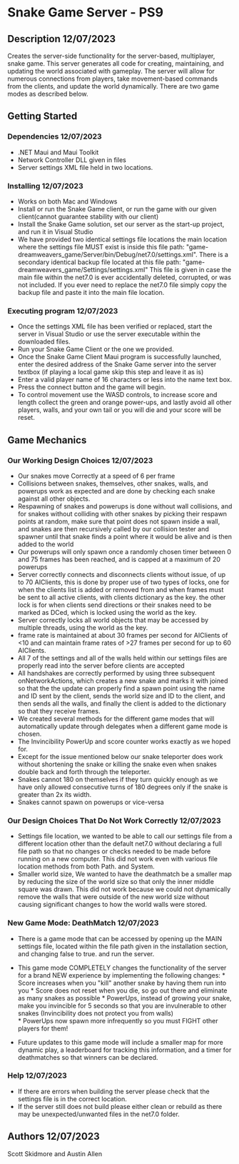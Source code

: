 # Snake Game Server - PS9

## Description 12/07/2023

Creates the server-side functionality for the server-based, multiplayer, snake game. This server generates all code for creating, maintaining, and updating the world associated with gameplay. The server will allow for numerous connections from players, take movement-based commands from the clients, and update the world dynamically. There are two game modes as described below.


## Getting Started 

### Dependencies 12/07/2023

* .NET Maui and Maui Toolkit
* Network Controller DLL given in files
* Server settings XML file held in two locations.

### Installing 12/07/2023

* Works on both Mac and Windows
* Install or run the Snake Game client, or run the game with our given client(cannot guarantee stability with our client)
* Install the Snake Game solution, set our server as the start-up project, and run it in Visual Studio
* We have provided two identical settings file locations the main location where the settings file MUST exist is
  inside this file path:  "game-dreamweavers_game/Server/bin/Debug/net7.0/settings.xml". There is a secondary identical backup file located at this 
  file path: "game-dreamweavers_game/Settings/settings.xml" This file is given in case the main file within the net7.0 is ever accidentally deleted, 
  corrupted, or was not included. If you ever need to replace the net7.0 file simply copy the backup file and paste it into the main file location.
  
  


### Executing program  12/07/2023

* Once the settings XML file has been verified or replaced, start the server in Visual Studio or use the server executable within the downloaded files.
* Run your Snake Game Client or the one we provided.
* Once the Snake Game Client Maui program is successfully launched, enter the desired address of the Snake Game server into the server textbox (if playing a local game skip this step and leave it as is)
* Enter a valid player name of 16 characters or less into the name text box.
* Press the connect button and the game will begin.
* To control movement use the WASD controls, to increase score and length collect the green and orange power-ups, and lastly avoid all other players, 
  walls, and your own tail or you will die and your score will be reset.

## Game Mechanics

### Our Working Design Choices 12/07/2023
* Our snakes move Correctly at a speed of 6 per frame
* Collisions between snakes, themselves, other snakes, walls, and powerups work as expected and are done by checking each snake against all other 
  objects.
* Respawning of snakes and powerups is done without wall collisions, and for snakes without colliding with other snakes by picking their respawn 
  points at random, make sure that point does not spawn inside a wall, and snakes are then recursively called by our collision tester and spawner 
  until that snake finds a point where it would be alive and is then added to the world
* Our powerups will only spawn once a randomly chosen timer between 0 and 75 frames has been reached, and is capped at a maximum of 20 powerups
* Server correctly connects and disconnects clients without issue, of up to 70 AIClients, this is done by proper use of two types of locks, one for when the clients list is added or removed from and when frames must be sent to all active clients, with clients dictionary as the key. the other lock is for when clients send directions or their snakes need to be marked as DCed, which is locked using the world as the key.
* Server correctly locks all world objects that may be accessed by multiple threads, using the world as the key.
* frame rate is maintained at about 30 frames per second for AIClients of <10 and can maintain frame rates of >27 frames per second for up to 60 
  AIClients.
* All 7 of the settings and all of the walls held within our settings files are properly read into the server before clients are accepted
* All handshakes are correctly performed by using three subsequent onNetworkActions, which creates a new snake and marks it with joined so that the 
  the update can properly find a spawn point using the name and ID sent by the client, sends the world size and ID to the client, and then sends all 
  the walls, and finally the client is added to the dictionary so that they receive frames.
* We created several methods for the different game modes that will automatically update through delegates when a different game mode is chosen.
* The Invincibility PowerUp and score counter works exactly as we hoped for.
* Except for the issue mentioned below our snake teleporter does work without shortening the snake or killing the snake even when snakes double back 
  and forth through the teleporter.
* Snakes cannot 180 on themselves if they turn quickly enough as we have only allowed consecutive turns of 180 degrees only if the snake is greater than 2x its width.
* Snakes cannot spawn on powerups or vice-versa
  

### Our Design Choices That Do Not Work Correctly 12/07/2023
* Settings file location, we wanted to be able to call our settings file from a different location other than the default net7.0 without declaring a 
  full file path so that no changes or checks needed to be made before running on a new computer. This did not work even with various file location 
  methods from both Path. and System.
* Smaller world size, We wanted to have the deathmatch be a smaller map by reducing the size of the world size so that only the inner middle square 
  was drawn. This did not work because we could not dynamically remove the walls that were outside of the new world size without causing significant 
  changes to how the world walls were stored.
  

### New Game Mode: DeathMatch 12/07/2023
* There is a game mode that can be accessed by opening up the MAIN settings file, located within the file path given in the installation section, and changing <DeathMatch>false</DeathMatch> to <DeathMatch>true</DeathMatch>. and run the server.
  
* This game mode COMPLETELY changes the functionality of the server for a brand NEW experience by implementing the following changes:
              * Score increases when you "kill" another snake by having them run into you
              * Score does not reset when you die, so go out there and eliminate as many snakes as possible
              * PowerUps, instead of growing your snake, make you invincible for 5 seconds so that you are invulnerable to other snakes (Invincibility 
                does not protect you from walls)                                                                                 
              * PowerUps now spawn more infrequently so you must FIGHT other players for them!
* Future updates to this game mode will include a smaller map for more dynamic play, a leaderboard for tracking this information, and a timer for     
  deathmatches so that winners can be declared.


### Help 12/07/2023
* If there are errors when building the server please check that the settings file is in the correct location.
* If the server still does not build please either clean or rebuild as there may be unexpected/unwanted files in the net7.0 folder.


## Authors 12/07/2023


Scott Skidmore and
Austin Allen

